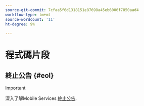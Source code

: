 ```yaml
---
source-git-commit: 7cfaa5f6d1318151e87698a45eb6006f7850aad4
workflow-type: tm+mt
source-wordcount: '11'
ht-degree: 9%

---
```

# 程式碼片段

## 終止公告 {#eol}

>[!IMPORTANT]
>
>深入了解Mobile Services [終止公告](/help/using/eol.md).
